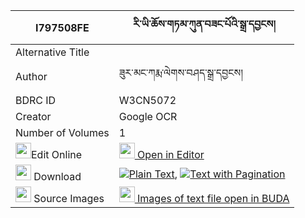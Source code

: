 |I797508FE|རི་ཡི་ཆོས་གཏམ་ཀུན་བཟང་པོའི་སྒྲ་དབྱངས། 
| --- | --- 
|Alternative Title |
|Author| ཟུར་མང་ཀརྨ་ལེགས་བཤད་སྒྲ་དབྱངས།
|BDRC ID | W3CN5072
|Creator | Google OCR
|Number of Volumes| 1
|<img width="25" src="https://img.icons8.com/color/25/000000/edit-property.png">Edit Online| [<img width="25" src="https://avatars.githubusercontent.com/u/45091458?s=200&v=4"> Open in Editor](http://editor.openpecha.org/I797508FE)
|<img width="25" src="https://img.icons8.com/fluent/48/000000/download-2.png"/>  Download | [![](https://img.icons8.com/color/20/000000/txt.png)Plain Text](https://github.com/Openpecha/I797508FE/releases/download/v1/ri_yi_cho_tam_kunzangpo_i_dray_plain_I797508FE.zip), [![](https://img.icons8.com/color/20/000000/txt.png)Text with Pagination](https://github.com/Openpecha/I797508FE/releases/download/v1/ri_yi_cho_tam_kunzangpo_i_dray_pages_I797508FE.zip)
|<img width="25" src="https://img.icons8.com/plasticine/100/000000/pictures-folder.png"/>  Source Images | [<img width="25" src="https://library.bdrc.io/icons/BUDA-small.svg"> Images of text file open in BUDA](https://library.bdrc.io/show/bdr:W3CN5072)